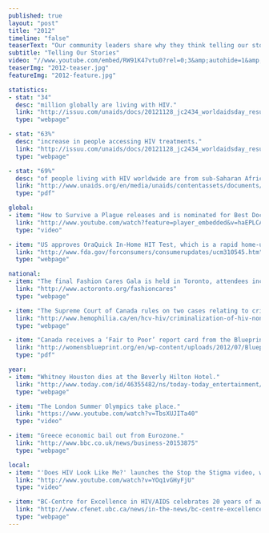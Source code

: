 ```yaml
---
published: true
layout: "post"
title: "2012"
timeline: "false"
teaserText: "Our community leaders share why they think telling our stories and knowing the history of our epidemic is important."
subtitle: "Telling Our Stories"
video: "//www.youtube.com/embed/RW91K47vtu0?rel=0;3&amp;autohide=1&amp;showinfo=0"
teaserImg: "2012-teaser.jpg"
featureImg: "2012-feature.jpg"

statistics:
- stat: "34"
  desc: "million globally are living with HIV."
  link: "http://issuu.com/unaids/docs/20121128_jc2434_worldaidsday_results/9?e=0"
  type: "webpage"

- stat: "63%"
  desc: "increase in people accessing HIV treatments."
  link: "http://issuu.com/unaids/docs/20121128_jc2434_worldaidsday_results/9?e=0"
  type: "webpage"

- stat: "69%"
  desc: "of people living with HIV worldwide are from sub-Saharan Africa."
  link: "http://www.unaids.org/en/media/unaids/contentassets/documents/epidemiology/2012/gr2012/20121120_UNAIDS_Global_Report_2012_with_annexes_en.pdf"
  type: "pdf"

global:
- item: "How to Survive a Plague releases and is nominated for Best Documentary at the Oscars."
  link: "http://www.youtube.com/watch?feature=player_embedded&v=haEPLCA_H2Y"
  type: "video"

- item: "US approves OraQuick In-Home HIT Test, which is a rapid home-use HIV test kit that does not require sending a sample to a laboratory for analysis."
  link: "http://www.fda.gov/forconsumers/consumerupdates/ucm310545.htm"
  type: "webpage"

national:
- item: "The final Fashion Cares Gala is held in Toronto, attendees include Elton John."
  link: "http://www.actoronto.org/fashioncares"
  type: "webpage"

- item: "The Supreme Court of Canada rules on two cases relating to criminalization of HIV non-disclosure. R. v. Mabior and R. v. D.C."
  link: "http://www.hemophilia.ca/en/hcv-hiv/criminalization-of-hiv-non-disclosure/"
  type: "webpage"

- item: "Canada receives a ‘Fair to Poor’ report card from the Blueprint for Action on Women & Girls and HIV and AIDS."
  link: "http://womensblueprint.org/en/wp-content/uploads/2012/07/Blueprint-Report-Card-2012-EN.pdf"
  type: "pdf"

year:
- item: "Whitney Houston dies at the Beverly Hilton Hotel."
  link: "http://www.today.com/id/46355482/ns/today-today_entertainment/t/singing-superstar-whitney-houston-dies/"
  type: "webpage"

- item: "The London Summer Olympics take place."
  link: "https://www.youtube.com/watch?v=TbsXUJITa40"
  type: "video"

- item: "Greece economic bail out from Eurozone."
  link: "http://www.bbc.co.uk/news/business-20153875"
  type: "webpage"

local:
- item: "'Does HIV Look Like Me?' launches the Stop the Stigma video, which features Vancouverites speaking about the affects of HIV stigma today."
  link: "http://www.youtube.com/watch?v=YOq1vGHyFjU"
  type: "video"

- item: "BC-Centre for Excellence in HIV/AIDS celebrates 20 years of award-winning research and life-saving advancements."
  link: "http://www.cfenet.ubc.ca/news/in-the-news/bc-centre-excellence-hivaids-celebrates-its-20th-anniversary"
  type: "webpage"
---
```

